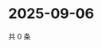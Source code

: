 # 2025-09-06

共 0 条

<!-- BEGIN ZHIHUVIDEO -->
<!-- 最后更新时间 Sat Sep 06 2025 02:14:53 GMT+0800 (China Standard Time) -->

<!-- END ZHIHUVIDEO -->
